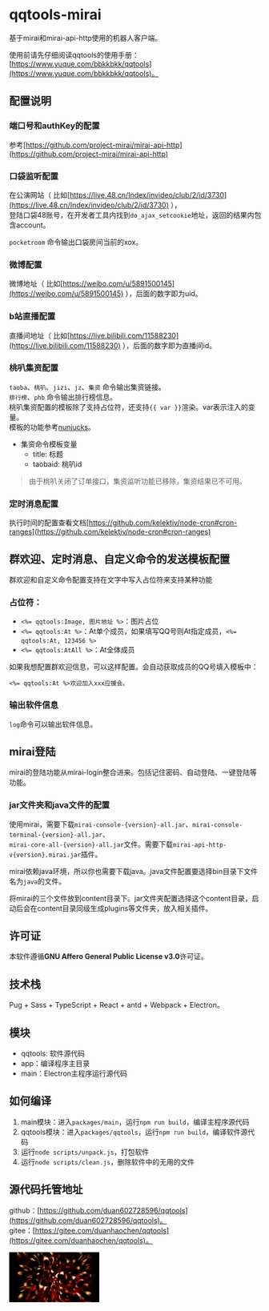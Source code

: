 # qqtools-mirai

基于mirai和mirai-api-http使用的机器人客户端。   

使用前请先仔细阅读qqtools的使用手册：[https://www.yuque.com/bbkkbkk/qqtools](https://www.yuque.com/bbkkbkk/qqtools)。

## 配置说明

### 端口号和authKey的配置

参考[https://github.com/project-mirai/mirai-api-http](https://github.com/project-mirai/mirai-api-http)

### 口袋监听配置

在公演网站（ 比如[https://live.48.cn/Index/invideo/club/2/id/3730](https://live.48.cn/Index/invideo/club/2/id/3730) ），   
登陆口袋48账号，在开发者工具内找到`do_ajax_setcookie`地址，返回的结果内包含account。   

`pocketroom` 命令输出口袋房间当前的xox。

### 微博配置

微博地址（ 比如[https://weibo.com/u/5891500145](https://weibo.com/u/5891500145) ），后面的数字即为uid。

### b站直播配置

直播间地址（ 比如[https://live.bilibili.com/11588230](https://live.bilibili.com/11588230) ），后面的数字即为直播间id。

### 桃叭集资配置

`taoba`、`桃叭`、`jizi`、`jz`、`集资` 命令输出集资链接。   
`排行榜`、`phb` 命令输出排行榜信息。   
桃叭集资配置的模板除了支持占位符，还支持`{{ var }}`渲染。var表示注入的变量。   
模板的功能参考[nunjucks](https://mozilla.github.io/nunjucks/cn/templating.html)。

* 集资命令模板变量
  * title: 标题
  * taobaid: 桃叭id

> 由于桃叭关闭了订单接口，集资监听功能已移除，集资结果已不可用。

<!--

* 集资结果模板: 
  * nickname: 集资人的昵称
  * title: 标题
  * money: 集资金额
  * taobaid: 桃叭id
  * donation: 当前集资进度
  * amount: 集资总进度
  * amountdifference: 相差金额
  * juser: 参与集资的人数
  * expire: 项目截止时间
  * timedifference: 距离项目截止的时间
  * otherTaobaDetails: 其他集资信息（配置了多个ID时为数组类型，否则为undefined）
    * title: 标题
    * donation: 已集资金额
    * amount: 集资总金额
  * rankIndex: 当开启**结果包含排行榜**配置时，集资结果模板内可以输出当前集资人的排名（索引从0开始）
  * taobaRankList: 当开启**结果包含排行榜**配置时，集资结果模板内可以输出排行榜的信息（数组类型）
    * nick: 集资人的昵称
    * money: 集资金额
    
其他集资信息的配置使用小写逗号`,`分隔。其他集资信息在模版上可以这样显示：

```
段艺璇：{{ otherTaobaDetails[0].donation }}
谢蕾蕾：{{ otherTaobaDetails[1].donation }}
张怀瑾：{{ otherTaobaDetails[2].donation }}
```

* 当开启**结果包含排行榜**配置时，集资结果模板内可以输出当前集资人的排名和排行榜信息，排行榜使用如下的方式渲染：

```
...集资信息
------ 排行榜 ------
{% for item in taobaRankList -%}
{% if loop.index !== 1 -%}{{ '\n' }}{%- endif %}{{ loop.index }}、{{ item.nick }}：{{ item.money }}
{%- endfor %}
------ 排行榜 ------
...集资信息
```

`loop.index`代表了当前索引（从1开始）。   
也可以只渲染前几名，比如前6名可以这样展示（使用js的Array.prototype.slice方法截取数组）：

```
...集资信息
------ 排行榜 ------
{% for item in taobaRankList.slice(0, 5) -%}
{% if loop.index !== 1 -%}{{ '\n' }}{%- endif %}{{ loop.index }}、{{ item.nick }}：{{ item.money }}
{%- endfor %}
------ 排行榜 ------
...集资信息
```

-->

### 定时消息配置

执行时间的配置查看文档[https://github.com/kelektiv/node-cron#cron-ranges](https://github.com/kelektiv/node-cron#cron-ranges)

## 群欢迎、定时消息、自定义命令的发送模板配置

群欢迎和自定义命令配置支持在文字中写入占位符来支持某种功能

### 占位符：

* `<%= qqtools:Image, 图片地址 %>`：图片占位
* `<%= qqtools:At %>`：At单个成员，如果填写QQ号则At指定成员，`<%= qqtools:At, 123456 %>`
* `<%= qqtools:AtAll %>`：At全体成员
  
如果我想配置群欢迎信息，可以这样配置。会自动获取成员的QQ号填入模板中：

```
<%= qqtools:At %>欢迎加入xxx应援会。
```

### 输出软件信息

`log`命令可以输出软件信息。

## mirai登陆

mirai的登陆功能从mirai-login整合进来。包括记住密码、自动登陆、一键登陆等功能。

### jar文件夹和java文件的配置

使用mirai，需要下载`mirai-console-{version}-all.jar`、`mirai-console-terminal-{version}-all.jar`、   
`mirai-core-all-{version}-all.jar`文件。需要下载`mirai-api-http-v{version}.mirai.jar`插件。   

mirai依赖java环境，所以你也需要下载java。java文件配置要选择bin目录下文件名为`java`的文件。   

将mirai的三个文件放到content目录下。jar文件夹配置选择这个content目录，启动后会在content目录同级生成plugins等文件夹，放入相关插件。

## 许可证

本软件遵循**GNU Affero General Public License v3.0**许可证。

## 技术栈

Pug + Sass + TypeScript + React + antd + Webpack + Electron。

## 模块

* qqtools: 软件源代码
* app：编译程序主目录
* main：Electron主程序运行源代码

## 如何编译

1. main模块：进入`packages/main`，运行`npm run build`，编译主程序源代码
2. qqtools模块：进入`packages/qqtools`，运行`npm run build`，编译软件源代码
3. 运行`node scripts/unpack.js`，打包软件
4. 运行`node scripts/clean.js`，删除软件中的无用的文件

## 源代码托管地址

github：[https://github.com/duan602728596/qqtools](https://github.com/duan602728596/qqtools)。   
gitee：[https://gitee.com/duanhaochen/qqtools](https://gitee.com/duanhaochen/qqtools)。

![](flower.gif)